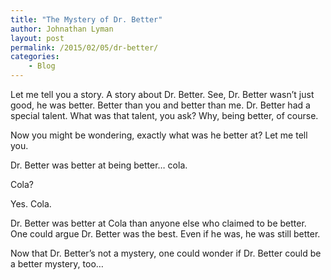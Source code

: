 ```yaml
---
title: "The Mystery of Dr. Better"
author: Johnathan Lyman
layout: post
permalink: /2015/02/05/dr-better/
categories:
    - Blog
---
```


Let me tell you a story. A story about Dr. Better. See, Dr. Better wasn’t just good, he was better. Better than you and better than me. Dr. Better had a special talent. What was that talent, you ask? Why, being better, of course.&nbsp;

Now you might be wondering, exactly what was he better at? Let me tell you.

Dr. Better was better at being better… cola.&nbsp;

Cola?

Yes. Cola.

Dr. Better was better at Cola than anyone else who claimed to be better. One could argue Dr. Better was the best. Even if he was, he was still better.

Now that Dr. Better’s not a mystery, one could wonder if Dr. Better could be a better mystery, too…


